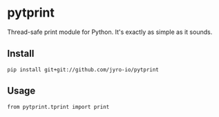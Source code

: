# pytprint
Thread-safe print module for Python. It's exactly as simple as it sounds.

## Install

`pip install git+git://github.com/jyro-io/pytprint`

## Usage

`from pytprint.tprint import print`
